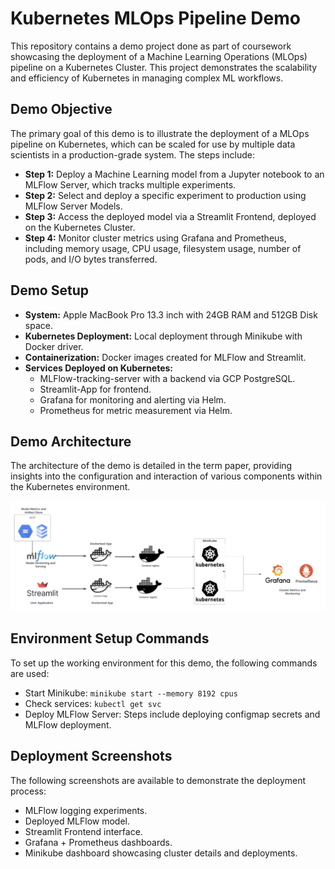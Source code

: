 # Kubernetes MLOps Pipeline Demo

This repository contains a demo project done as part of coursework showcasing the deployment of a Machine Learning Operations (MLOps) pipeline on a Kubernetes Cluster. This project demonstrates the scalability and efficiency of Kubernetes in managing complex ML workflows.

## Demo Objective

The primary goal of this demo is to illustrate the deployment of a MLOps pipeline on Kubernetes, which can be scaled for use by multiple data scientists in a production-grade system. The steps include:
- **Step 1:** Deploy a Machine Learning model from a Jupyter notebook to an MLFlow Server, which tracks multiple experiments.
- **Step 2:** Select and deploy a specific experiment to production using MLFlow Server Models.
- **Step 3:** Access the deployed model via a Streamlit Frontend, deployed on the Kubernetes Cluster.
- **Step 4:** Monitor cluster metrics using Grafana and Prometheus, including memory usage, CPU usage, filesystem usage, number of pods, and I/O bytes transferred.

## Demo Setup

- **System:** Apple MacBook Pro 13.3 inch with 24GB RAM and 512GB Disk space.
- **Kubernetes Deployment:** Local deployment through Minikube with Docker driver.
- **Containerization:** Docker images created for MLFlow and Streamlit.
- **Services Deployed on Kubernetes:**
  - MLFlow-tracking-server with a backend via GCP PostgreSQL.
  - Streamlit-App for frontend.
  - Grafana for monitoring and alerting via Helm.
  - Prometheus for metric measurement via Helm.

## Demo Architecture

The architecture of the demo is detailed in the term paper, providing insights into the configuration and interaction of various components within the Kubernetes environment.

![Demo Architecture](img/demo_architecture.png)

## Environment Setup Commands

To set up the working environment for this demo, the following commands are used:
- Start Minikube: `minikube start --memory 8192 cpus`
- Check services: `kubectl get svc`
- Deploy MLFlow Server: Steps include deploying configmap secrets and MLFlow deployment.

## Deployment Screenshots

The following screenshots are available to demonstrate the deployment process:
- MLFlow logging experiments.
- Deployed MLFlow model.
- Streamlit Frontend interface.
- Grafana + Prometheus dashboards.
- Minikube dashboard showcasing cluster details and deployments.